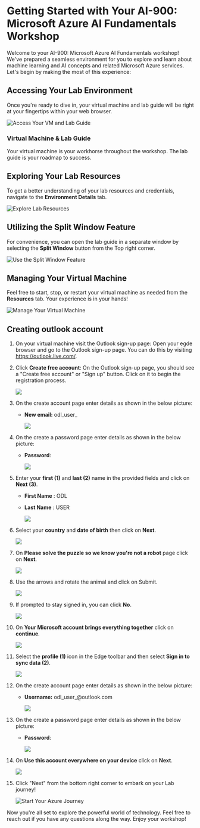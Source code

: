 # Getting Started with Your AI-900: Microsoft Azure AI Fundamentals Workshop
 
Welcome to your AI-900: Microsoft Azure AI Fundamentals workshop! We've prepared a seamless environment for you to explore and learn about machine learning and AI concepts and related Microsoft Azure services. Let's begin by making the most of this experience:
 
## Accessing Your Lab Environment
 
Once you're ready to dive in, your virtual machine and lab guide will be right at your fingertips within your web browser.
 
![Access Your VM and Lab Guide](media/GettingStarted/labguide.png)

### Virtual Machine & Lab Guide
 
Your virtual machine is your workhorse throughout the workshop. The lab guide is your roadmap to success.
 
## Exploring Your Lab Resources
 
To get a better understanding of your lab resources and credentials, navigate to the **Environment Details** tab.
 
![Explore Lab Resources](media/env.png)
 
## Utilizing the Split Window Feature
 
For convenience, you can open the lab guide in a separate window by selecting the **Split Window** button from the Top right corner.
 
![Use the Split Window Feature](media/GettingStarted/spl.png)
 
## Managing Your Virtual Machine
 
Feel free to start, stop, or restart your virtual machine as needed from the **Resources** tab. Your experience is in your hands!
 
![Manage Your Virtual Machine](media/GettingStarted/res.png)

## Creating outlook account

1. On your virtual machine visit the Outlook sign-up page: Open your egde browser and go to the Outlook sign-up page. You can do this by visiting https://outlook.live.com/.

1. Click **Create free account**: On the Outlook sign-up page, you should see a "Create free account" or "Sign up" button. Click on it to begin the registration process.

    ![](media/24.png)

1. On the create account page enter details as shown in the below picture:

    - **New email:** odl_user_<inject key="DeploymentID" enableCopy="false" />

      ![](media/23.png)

1. On the create a password page enter details as shown in the below picture:

    - **Password**: <inject key="AzureAdUserPassword"></inject>

      ![](media/22.png)

1. Enter your **first (1)** and **last (2)** name in the provided fields and click on **Next (3)**.

   - **First Name** : ODL
   - **Last Name** : USER

       ![](media/21.png)

1. Select your **country** and **date of birth** then click on **Next**.

      ![](media/20.png)

1. On **Please solve the puzzle so we know you're not a robot** page click on **Next**.

      ![](media/19.png)

1. Use the arrows and rotate the animal and click on Submit.

     ![](media/17.png)

1. If prompted to stay signed in, you can click **No**.

    ![](media/15.png)
      
1. On **Your Microsoft account brings everything together** click on **continue**.
 
    ![](media/16.png)

1. Select the **profile (1)** icon in the Edge toolbar and then select **Sign in to sync data (2)**.

   ![](media/14.png)

1. On the create account page enter details as shown in the below picture:

    - **Username:** odl_user_<inject key="DeploymentID" enableCopy="false" />@outlook.com

        ![](media/13.png)

1. On the create a password page enter details as shown in the below picture:

    - **Password**: <inject key="AzureAdUserPassword"></inject>

       ![](media/12.png)

1. On **Use this account everywhere on your device** click on **Next**.

   ![](media/11.png)

1. Click "Next" from the bottom right corner to embark on your Lab journey!
 
   ![Start Your Azure Journey](media/GettingStarted/sc900-image(3).png)

Now you're all set to explore the powerful world of technology. Feel free to reach out if you have any questions along the way. Enjoy your workshop!
